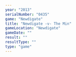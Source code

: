 ```yaml
---
year: "2013"
serialNumber: "0435" 
game: "Newdigate"
title: "Newdigate -v- The Min"
gameLocation: "Newdigate"
gameDate: ""
result: ""
resultType: ""
type: "game"
---
```

